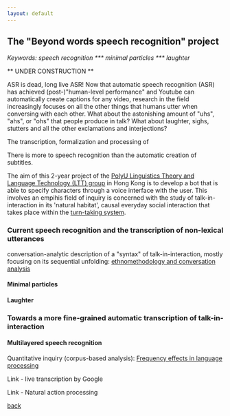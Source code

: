 ```yaml
---
layout: default
---
```


## The "Beyond words speech recognition" project

 <i> Keywords: speech recognition *** minimal particles *** laughter </i>

** UNDER CONSTRUCTION **

ASR is dead, long live ASR! Now that automatic speech recognition (ASR) has achieved (post-)"human-level performance" and Youtube can automatically create captions for any video, research in the field increasingly focuses on all the other things that humans utter when conversing with each other. What about the astonishing amount of "uhs", "ahs", or "ohs" that people produce in talk? What about laughter, sighs, stutters and all the other exclamations and interjections? 

The transcription, formalization and processing of 


There is more to speech recognition than the automatic creation of subtitles.

The aim of this 2-year project of the <a href="http://llt.cbs.polyu.edu.hk/">PolyU Linguistics Theory and Language Technology (LTT) group</a> in Hong Kong is to develop a bot that is able to specify characters through a voice interface with the user. This involves an empihis field of inquiry is concerned with the study of talk-in-interaction in its 'natural habitat', causal everyday social interaction that takes place within the <a href="https://en.wikipedia.org/wiki/Turn-taking">turn-taking system</a>.

### Current speech recognition and the transcription of non-lexical utterances
conversation-analytic description of a "syntax" of talk-in-interaction, mostly focusing on its sequential unfolding:
 <a href="https://en.wikipedia.org/wiki/Ethnomethodology">ethnomethodology and conversation analysis</a> 
 
#### Minimal particles

#### Laughter

### Towards a more fine-grained automatic transcription of talk-in-interaction

#### Multilayered speech recognition

Quantitative inquiry (corpus-based analysis):
<a href="https://www.cambridge.org/core/journals/studies-in-second-language-acquisition/article/frequency-effects-in-language-processing/C4A2C08A0900E306078B9819D7ABF428
">Frequency effects in language processing</a> 

Link - live transcription by Google

Link - Natural action processing

[back](./)
